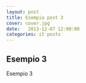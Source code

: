 ```yaml
---
layout: post
title: Esempio post 3
cover: cover.jpg
date:   2013-12-07 12:00:00
categories: it posts
---
```


## Esempio 3

Esempio 3
